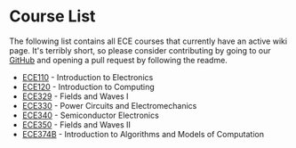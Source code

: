 # Course List

The following list contains all ECE courses that currently have an active wiki page. It's terribly short, so please consider contributing by going to our [GitHub](https://github.com/hkn-alpha/wiki) and opening a pull request by following the readme.

- [ECE110](ECE110.md) - Introduction to Electronics
- [ECE120](ECE120.md) - Introduction to Computing
- [ECE329](ECE329.md) - Fields and Waves I
- [ECE330](ECE330.md) - Power Circuits and Electromechanics
- [ECE340](ECE340.md) - Semiconductor Electronics
- [ECE350](ECE350.md) - Fields and Waves II
- [ECE374B](ECE374B.md) - Introduction to Algorithms and Models of Computation